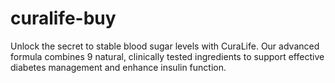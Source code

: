 # curalife-buy
Unlock the secret to stable blood sugar levels with CuraLife. Our advanced formula combines 9 natural, clinically tested ingredients to support effective diabetes management and enhance insulin function.
